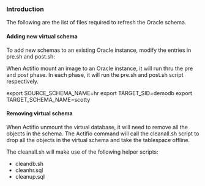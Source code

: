 ### Introduction
The following are the list of files required to refresh the Oracle schema.

#### Adding new virtual schema
To add new schemas to an existing Oracle instance, modify the entries in pre.sh and post.sh:

When Actifio mount an image to an Oracle instance, it will run thru the pre and post phase. In each phase, it will run the pre.sh and post.sh script respectively.

export SOURCE_SCHEMA_NAME=hr
export TARGET_SID=demodb
export TARGET_SCHEMA_NAME=scotty


#### Removing virtual schema

When Actifio unmount the virtual database, it will need to remove all the objects in the schema. The Actifio command will call the cleanall.sh script to drop all the objects in the virtual schema and take the tablespace offline.

The cleanall.sh will make use of the following helper scripts:
- cleandb.sh
- cleanhr.sql
- cleanup.sql


